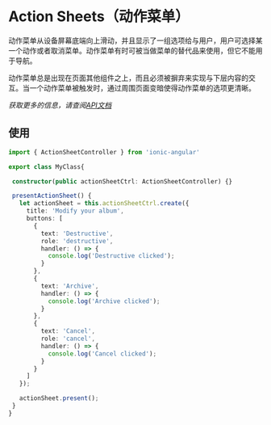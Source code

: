# Action Sheets（动作菜单）

动作菜单从设备屏幕底端向上滑动，并且显示了一组选项给与用户，用户可选择某一个动作或者取消菜单。动作菜单有时可被当做菜单的替代品来使用，但它不能用于导航。

动作菜单总是出现在页面其他组件之上，而且必须被摒弃来实现与下层内容的交互。当一个动作菜单被触发时，通过周围页面变暗使得动作菜单的选项更清晰。

*获取更多的信息，请查阅[API文档](/api/action-sheets-controller)*

## 使用
```TypeScript
import { ActionSheetController } from 'ionic-angular'

export class MyClass{

 constructor(public actionSheetCtrl: ActionSheetController) {}

 presentActionSheet() {
   let actionSheet = this.actionSheetCtrl.create({
     title: 'Modify your album',
     buttons: [
       {
         text: 'Destructive',
         role: 'destructive',
         handler: () => {
           console.log('Destructive clicked');
         }
       },
       {
         text: 'Archive',
         handler: () => {
           console.log('Archive clicked');
         }
       },
       {
         text: 'Cancel',
         role: 'cancel',
         handler: () => {
           console.log('Cancel clicked');
         }
       }
     ]
   });

   actionSheet.present();
 }
}
```